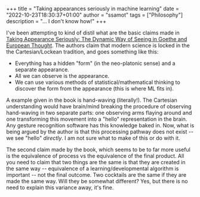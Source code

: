 +++
title = "Taking appearances seriously in machine learning"
date = "2022-10-23T18:30:37+01:00"
author = "ssamot"
tags = ["Philosophy"]
description = "... I don't know how!"
+++

I've been attempting to kind of distil what are the basic claims made in [Taking Appearance Seriously: The Dynamic Way of Seeing in Goethe and European Thought](https://www.goodreads.com/book/show/15864830-taking-appearance-seriously). The authors claim that modern science is locked in the the Cartesian/Lockean tradition, and goes something like this:

* Everything has a hidden "form" (in the neo-platonic sense) and a separate appearance.
* All we can observe is the appearance.
* We can use various methods of statistical/mathematical thinking to discover the form from the appearance (this is where ML fits in).

A example given in the book is hand-waving (literally!). The Cartesian understanding would have brain/mind breaking the procedure of observing hand-waving in two separate parts: one observing arms flaying around and one transforming this movement into a "hello" representation in the brain. Any gesture recognition software has this knowledge baked in. Now, what is being argued by the author is that this processing pathway does not exist -- we see "hello" *directly*. I am not sure what to make of this or do with it.

The second claim made by the book, which seems to be to far more useful is the equivalence of process vs the equivalence of the final product. All you need to claim that two things are the same is that they are created in the same way -- equivalence of a learning/developmental algorithm is important -- not the final outcome. Two cocktails are the same if they are made the same way. Will they be somewhat different? Yes, but there is no need to explain this variance away, it's fine.
